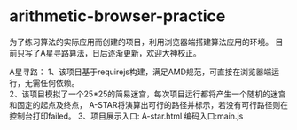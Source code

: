 # arithmetic-browser-practice
为了练习算法的实际应用而创建的项目，利用浏览器端搭建算法应用的环境。
目前只写了A星寻路算法，日后逐渐更新，欢迎大神校正。

A星寻路：
1、该项目基于requirejs构建，满足AMD规范，可直接在浏览器端运行，无需任何依赖。<br/>
2、该项目模拟了一个25*25的简易迷宫，每次项目运行都将产生一个随机的迷宫和固定的起点及终点，
   A-STAR将演算出可行的路径并标示，若没有可行路径则在控制台打印failed。
3、项目展示入口: A-star.html  编码入口:main.js
